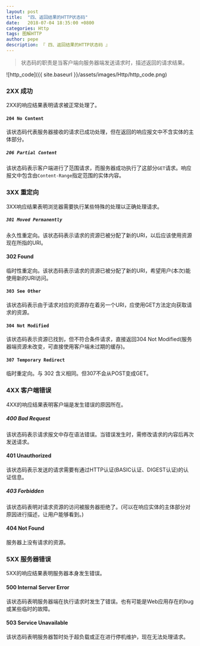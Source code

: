 ```yaml
---
layout: post
title:  "四、返回结果的HTTP状态码"
date:   2018-07-04 18:35:00 +0800
categories: Http
tags: 图解HTTP
author: pepe
description: 『 四、返回结果的HTTP状态码 』
---
```


> 状态码的职责是当客户端向服务器端发送请求时，描述返回的请求结果。

![http_code]({{ site.baseurl }}/assets/images/Http/http_code.png)

### **2XX 成功**
2XX的响应结果表明请求被正常处理了。
#### `204 No Content`
该状态码代表服务器接收的请求已成功处理，但在返回的响应报文中不含实体的主体部分。
##### `206 Partial Content`
该状态码表示客户端进行了范围请求，而服务器成功执行了这部分`GET`请求。响应报文中包含由`Content-Range`指定范围的实体内容。

### **3XX 重定向**
3XX响应结果表明浏览器需要执行某些特殊的处理以正确处理请求。
##### `301 Moved Permanently`
永久性重定向。该状态码表示请求的资源已被分配了新的URI，以后应该使用资源现在所指的URI。
#### 302 Found
临时性重定向。该状态码表示请求的资源已被分配了新的URI，希望用户(本次)能使用新的URI访问。
#### `303 See Other`
该状态码表示由于请求对应的资源存在着另一个URI，应使用GET方法定向获取请求的资源。
#### `304 Not Modified`
该状态码表示资源已找到，但不符合条件请求，直接返回304 Not Modified(服务器端资源未改变，可直接使用客户端未过期的缓存)。
#### `307 Temporary Redirect`
临时重定向。与 302 含义相同。但307不会从POST变成GET。

### **4XX 客户端错误**
4XX的响应结果表明客户端是发生错误的原因所在。
##### 400 Bad Request
该状态码表示请求报文中存在语法错误。当错误发生时，需修改请求的内容后再次发送请求。
#### 401 Unauthorized
该状态码表示发送的请求需要有通过HTTP认证(BASIC认证、DIGEST认证)的认证信息。
##### 403 Forbidden
该状态码表明对请求资源的访问被服务器拒绝了。(可以在响应实体的主体部分对原因进行描述，让用户能够看到。)
#### 404 Not Found
服务器上没有请求的资源。

### **5XX 服务器错误**
5XX的响应结果表明服务器本身发生错误。
#### 500 Internal Server Error
该状态码表明服务器端在执行请求时发生了错误。也有可能是Web应用存在的bug或某些临时的故障。
#### 503 Service Unavailable
该状态码表明服务器暂时处于超负载或正在进行停机维护，现在无法处理请求。































































